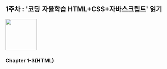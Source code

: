 ## 1주차 : '코딩 자율학습 HTML+CSS+자바스크립트' 읽기
<img src="https://user-images.githubusercontent.com/87409442/185068540-4ce81b7f-39f8-4748-9d76-648e443c4951.png" width="100px"/>


### Chapter 1-3(HTML)
